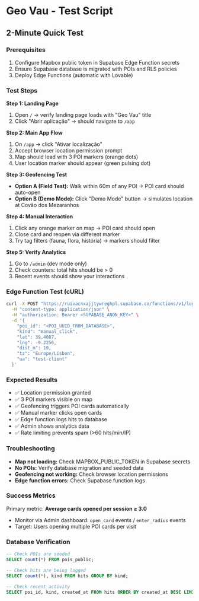 # Geo Vau - Test Script

## 2-Minute Quick Test

### Prerequisites
1. Configure Mapbox public token in Supabase Edge Function secrets
2. Ensure Supabase database is migrated with POIs and RLS policies
3. Deploy Edge Functions (automatic with Lovable)

### Test Steps

**Step 1: Landing Page**
1. Open `/` → verify landing page loads with "Geo Vau" title
2. Click "Abrir aplicação" → should navigate to `/app`

**Step 2: Main App Flow**
1. On `/app` → click "Ativar localização" 
2. Accept browser location permission prompt
3. Map should load with 3 POI markers (orange dots)
4. User location marker should appear (green pulsing dot)

**Step 3: Geofencing Test**
- **Option A (Field Test):** Walk within 60m of any POI → POI card should auto-open
- **Option B (Demo Mode):** Click "Demo Mode" button → simulates location at Covão dos Mezaranhos

**Step 4: Manual Interaction**
1. Click any orange marker on map → POI card should open
2. Close card and reopen via different marker
3. Try tag filters (fauna, flora, história) → markers should filter

**Step 5: Verify Analytics**
1. Go to `/admin` (dev mode only)
2. Check counters: total hits should be > 0
3. Recent events should show your interactions

### Edge Function Test (cURL)

```bash
curl -X POST "https://ruivacnxajjtywreghpl.supabase.co/functions/v1/log-hit" \
  -H "content-type: application/json" \
  -H "authorization: Bearer <SUPABASE_ANON_KEY>" \
  -d '{
    "poi_id": "<POI_UUID_FROM_DATABASE>",
    "kind": "manual_click",
    "lat": 39.4087,
    "lng": -9.2256,
    "dist_m": 10,
    "tz": "Europe/Lisbon",
    "ua": "test-client"
  }'
```

### Expected Results
- ✅ Location permission granted
- ✅ 3 POI markers visible on map
- ✅ Geofencing triggers POI cards automatically
- ✅ Manual marker clicks open cards
- ✅ Edge function logs hits to database
- ✅ Admin shows analytics data
- ✅ Rate limiting prevents spam (>60 hits/min/IP)

### Troubleshooting
- **Map not loading:** Check MAPBOX_PUBLIC_TOKEN in Supabase secrets
- **No POIs:** Verify database migration and seeded data
- **Geofencing not working:** Check browser location permissions
- **Edge function errors:** Check Supabase function logs

### Success Metrics
Primary metric: **Average cards opened per session ≥ 3.0**
- Monitor via Admin dashboard: `open_card` events / `enter_radius` events
- Target: Users opening multiple POI cards per visit

### Database Verification
```sql
-- Check POIs are seeded
SELECT count(*) FROM pois_public;

-- Check hits are being logged
SELECT count(*), kind FROM hits GROUP BY kind;

-- Check recent activity
SELECT poi_id, kind, created_at FROM hits ORDER BY created_at DESC LIMIT 10;
```